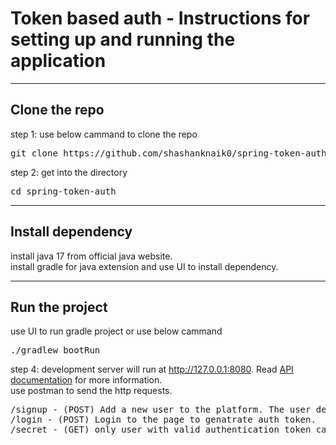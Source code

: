 # Token based auth - Instructions for setting up and running the application
<hr>
<h2>Clone the repo</h2>

step 1: use below cammand to clone the repo

<pre>
git clone https://github.com/shashanknaik0/spring-token-auth.git
</pre>


step 2: get into the directory
<pre>
cd spring-token-auth
</pre>

<hr>
<h2>Install dependency</h2>
install java 17 from official java website.<br>
install gradle for java extension and use UI to install dependency.

<hr>
<h2>Run the project</h2>
use UI to run gradle project or use below cammand
<pre>
./gradlew bootRun
</pre>

step 4: development server will run at http://127.0.0.1:8080. Read <a href="API%20documentation.pdf">API documentation</a> for more information.<br>
use postman to send the http requests.
<pre>
/signup - (POST) Add a new user to the platform. The user details will include fields like username, email, and password. 
/login - (POST) Login to the page to genatrate auth token.
/secret - (GET) only user with valid authentication token can access.
</pre>
